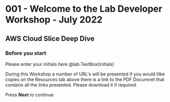 # 001 - Welcome to the Lab Developer Workshop - July 2022
## AWS Cloud Slice Deep Dive

### Before you start

Please enter your initials here @lab.TextBox(initials)

 <!-- Please log on to the virtual machine using the credentials:

 > Username: +++@lab.VirtualMachine(Windows10Base).Username+++
 > 
 > Password: +++@lab.VirtualMachine(Windows10Base).Password+++

 -->
 
During this Workshop a number of URL's will be presented if you would lilke copies on the Resources tab above there is a link to the PDF Documnet that contains all the links presented.  Please download it if required.

 
Press **Next** to continue

